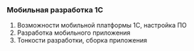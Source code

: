 ### Мобильная разработка 1С

1. Возможности мобильной платформы 1С, настройка ПО
2. Разработка мобильного приложения
3. Тонкости разработки, сборка приложения
